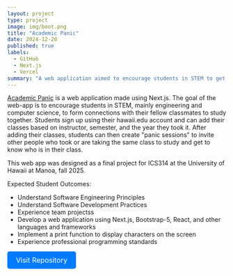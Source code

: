 ```yaml
---
layout: project
type: project
image: img/boot.png
title: "Academic Panic"
date: 2024-12-20
published: true
labels:
  - GitHub
  - Next.js
  - Vercel
summary: "A web application aimed to encourage students in STEM to get together to form study groups, otherwise known as \"panic sessions\", to facilitate better study habbits and reinforcement of knowledge."
---
```


[Academic Panic](https://academic-panic.github.io/) is a web application made using Next.js. The goal of the web-app is to encourage students in STEM, mainly engineering and computer science, to form connections with their fellow classmates to study together. Students sign up using their hawaii.edu account and can add their classes based on instructor, semester, and the year they took it. After adding their classes, students can then create "panic sessions" to invite other people who took or are taking the same class to study and get to know who is in their class.

This web app was designed as a final project for ICS314 at the University of Hawaii at Manoa, fall 2025.

Expected Student Outcomes:
- Understand Software Engineering Principles
- Understand Software Development Practices
- Experience team projectss
- Develop a web application using Next.js, Bootstrap-5, React, and other languages and frameworks
- Implement a print function to display characters on the screen
- Experience professional programming standards

<a href="https://github.com/Academic-Panic/academic-panic-application" style="display: inline-block; padding: 10px 20px; font-size: 16px; color: #fff; background-color: #007bff; text-align: center; border-radius: 5px; text-decoration: none;">Visit Repository</a>
